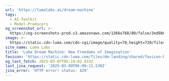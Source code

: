 ```yaml
---
url: 'https://lumalabs.ai/dream-machine'
tags:
  - AI-Toolkit
  - Model-Producers
og_screenshot_url: >-
  https://og-screenshots-prod.s3.amazonaws.com/1366x768/80/false/3ed9b634604691449d96979b8f5e5abf3af0c32d26265d2377d69f181a637159.jpeg
image: >-
  https://static.cdn-luma.com/cdn-cgi/image/quality=70,height=720/files/dm-landing/OG/ogfallback.jpeg
site_name: Luma Labs
title: 'Luma Dream Machine: New Freedoms of Imagination'
favicon: 'https://static.cdn-luma.com/files/dm-landing/shared/favicon-black.ico'
og_last_fetch: 2025-03-07T05:19:02.933Z
last_jina_request: '2025-03-09T06:09:11.530Z'
jina_error: 'HTTP error! status: 429'
---
```


